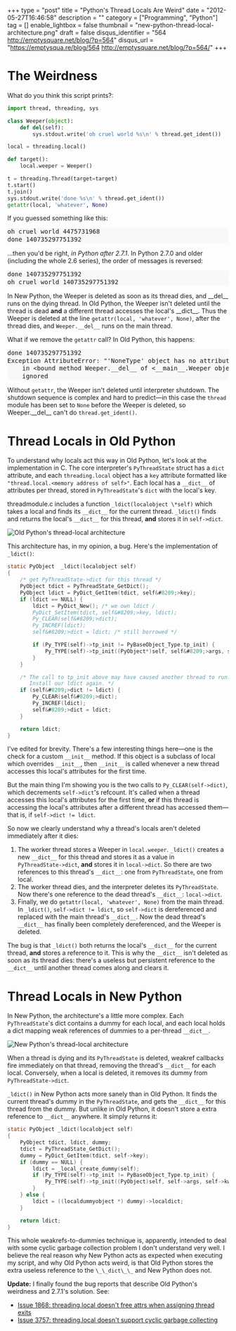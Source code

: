 +++
type = "post"
title = "Python's Thread Locals Are Weird"
date = "2012-05-27T16:46:58"
description = ""
category = ["Programming", "Python"]
tag = []
enable_lightbox = false
thumbnail = "new-python-thread-local-architecture.png"
draft = false
disqus_identifier = "564 http://emptysquare.net/blog/?p=564"
disqus_url = "https://emptysqua.re/blog/564 http://emptysquare.net/blog/?p=564/"
+++

<h1 id="the-weirdness">The Weirdness</h1>
<p>What do you think this script prints?:</p>

```py
import thread, threading, sys

class Weeper(object):
    def del(self):
        sys.stdout.write('oh cruel world %s\n' % thread.get_ident())

local = threading.local()

def target():
    local.weeper = Weeper()

t = threading.Thread(target=target)
t.start()
t.join()
sys.stdout.write('done %s\n' % thread.get_ident())
getattr(local, 'whatever', None)
```

<p>If you guessed something like this:</p>
<div class="codehilite" style="background: #f8f8f8"><pre style="line-height: 125%">oh cruel world 4475731968
done 140735297751392
</pre></div>


<p>...then you'd be right, <em>in Python after 2.7.1</em>. In Python 2.7.0 and
older (including the whole 2.6 series), the order of messages is reversed:</p>
<div class="codehilite" style="background: #f8f8f8"><pre style="line-height: 125%">done 140735297751392
oh cruel world 140735297751392
</pre></div>


<p>In New Python, the Weeper is deleted as soon as its thread dies, and
__del__ runs on the dying thread. In Old Python, the Weeper isn't
deleted until the thread is dead <strong>and</strong> a different thread accesses the
local's __dict__. Thus the Weeper is deleted at the line
<code>getattr(local, 'whatever', None)</code>, after the thread dies, and
<code>Weeper.__del__</code> runs on the main thread.</p>
<p>What if we remove the <code>getattr</code> call? In Old Python, this happens:</p>
<div class="codehilite" style="background: #f8f8f8"><pre style="line-height: 125%">done 140735297751392
Exception AttributeError: &quot;&#39;NoneType&#39; object has no attribute &#39;get_ident&#39;&quot;
    in &lt;bound method Weeper.__del__ of &lt;__main__.Weeper object at 0x104f95590&gt;&gt;
    ignored
</pre></div>


<p>Without <code>getattr</code>, the Weeper isn't deleted until interpreter shutdown.
The shutdown sequence is complex and hard to predict—in this case the
<code>thread</code> module has been set to <code>None</code> before the Weeper is deleted, so
Weeper.__del__ can't do <code>thread.get_ident()</code>.</p>
<h1 id="thread-locals-in-old-python">Thread Locals in Old Python</h1>
<p>To understand why locals act this way in Old Python, let's
look at the implementation in C. The core interpreter's <code>PyThreadState</code>
struct has a <code>dict</code> attribute, and each <code>threading.local</code> object has a
<code>key</code> attribute formatted like
<code>"thread.local.&lt;memory address of self&gt;"</code>. Each local has a <code>__dict__</code>
of attributes per thread, stored in <code>PyThreadState</code>'s <code>dict</code> with the
local's key.</p>
<p>threadmodule.c includes a function <code>_ldict(localobject \*self)</code> which
takes a local and finds its <code>__dict__</code> for the current thread.
<code>_ldict()</code> finds and returns the local's <code>__dict__</code> for this thread,
<strong>and</strong> stores it in <code>self&#8209;&gt;dict</code>.</p>
<p><img style="display:block; margin-left:auto; margin-right:auto;" src="old-python-thread-local-architecture.png" title="Old Python's thread-local architecture" /></p>
<p>This architecture has, in my opinion, a bug. Here's the implementation
of <code>_ldict()</code>:</p>

```c
static PyObject  _ldict(localobject self)
{
    /* get PyThreadState->dict for this thread */
    PyObject tdict = PyThreadState_GetDict();
    PyObject ldict = PyDict_GetItem(tdict, self&#8209;>key);
    if (ldict == NULL) {
        ldict = PyDict_New(); /* we own ldict /
        PyDict_SetItem(tdict, self&#8209;>key, ldict);
        Py_CLEAR(self&#8209;>dict);
        Py_INCREF(ldict);
        self&#8209;>dict = ldict; /* still borrowed */

        if (Py_TYPE(self)->tp_init != PyBaseObject_Type.tp_init) {
            Py_TYPE(self)->tp_init((PyObject*)self, self&#8209;>args, self&#8209;>kw);
        }
    }

    /* The call to tp_init above may have caused another thread to run.
       Install our ldict again. */
    if (self&#8209;>dict != ldict) {
        Py_CLEAR(self&#8209;>dict);
        Py_INCREF(ldict);
        self&#8209;>dict = ldict;
    }

    return ldict;
}
```

<p>I've edited for brevity. There's a few interesting things here—one is
the check for a custom <code>__init__</code> method. If this object is a subclass
of local which overrides <code>__init__</code>, then <code>__init__</code> is called whenever
a new thread accesses this local's attributes for the first time.</p>
<p>But the main thing I'm showing you is the two calls to
<code>Py_CLEAR(self&#8209;&gt;dict)</code>, which decrements <code>self&#8209;&gt;dict</code>'s refcount. It's
called when a thread accesses this local's attributes for the first
time, <strong>or</strong> if this thread is accessing the local's attributes after a
different thread has accessed them—that is, if <code>self&#8209;&gt;dict != ldict</code>.</p>
<p>So now we clearly understand why a thread's locals aren't deleted
immediately after it dies:</p>
<ol>
<li>The worker thread stores a Weeper in <code>local.weeper</code>. <code>_ldict()</code>
    creates a new <code>__dict__</code> for this thread and stores it as a value in
    <code>PyThreadState&#8209;&gt;dict</code>, <strong>and</strong> stores it in <code>local&#8209;&gt;dict</code>. So there
    are two references to this thread's <code>__dict__</code>: one from
    <code>PyThreadState</code>, one from local.</li>
<li>The worker thread dies, and the interpreter deletes its
    <code>PyThreadState</code>. Now there's one reference to the dead thread's
    <code>__dict__</code>: <code>local&#8209;&gt;dict</code>.</li>
<li>Finally, we do <code>getattr(local, 'whatever', None)</code> from the main
    thread. In <code>_ldict()</code>, <code>self&#8209;&gt;dict != ldict</code>, so <code>self&#8209;&gt;dict</code> is
    dereferenced and replaced with the main thread's <code>__dict__</code>. Now the
    dead thread's <code>__dict__</code> has finally been completely dereferenced,
    and the Weeper is deleted.</li>
</ol>
<p>The bug is that <code>_ldict()</code> both returns the local's <code>__dict__</code> for the
current thread, <strong>and</strong> stores a reference to it. This is why the
<code>__dict__</code> isn't deleted as soon as its thread dies: there's a useless
but persistent reference to the <code>__dict__</code> until another thread comes
along and clears it.</p>
<h1 id="thread-locals-in-new-python">Thread Locals in New Python</h1>
<p>In New Python, the architecture's a little more complex. Each
<code>PyThreadState</code>'s dict contains a dummy for each local, and each local
holds a dict mapping weak references of dummies to a per-thread
<code>__dict__</code>.</p>
<p><img style="display:block; margin-left:auto; margin-right:auto;" src="new-python-thread-local-architecture.png" title="New Python's thread-local architecture" /></p>
<p>When a thread is dying and its <code>PyThreadState</code> is deleted, weakref
callbacks fire immediately on that thread, removing the thread's
<code>__dict__</code> for each local. Conversely, when a local is deleted, it
removes its dummy from <code>PyThreadState-&gt;dict</code>.</p>
<p><code>_ldict()</code> in New Python acts more sanely than in Old Python. It finds
the current thread's dummy in the <code>PyThreadState</code>, and gets the
<code>__dict__</code> for this thread from the dummy. But unlike in Old Python, it
doesn't store a extra reference to <code>__dict__</code> anywhere. It simply
returns it:</p>

```c
static PyObject _ldict(localobject self)
{
    PyObject tdict, ldict, dummy;
    tdict = PyThreadState_GetDict();
    dummy = PyDict_GetItem(tdict, self->key);
    if (dummy == NULL) {
        ldict = _local_create_dummy(self);
        if (Py_TYPE(self)->tp_init != PyBaseObject_Type.tp_init) {
            Py_TYPE(self)->tp_init((PyObject)self, self->args, self->kw);
        }
    } else {
        ldict = ((localdummyobject *) dummy)->localdict;
    }

    return ldict;
}
```

<p>This whole weakrefs-to-dummies technique is, apparently, intended to
deal with some cyclic garbage collection problem I don't understand very
well. I believe the real reason why New Python acts as expected when
executing my script, and why Old Python acts weird, is that Old Python stores
the extra useless reference to the <code>\_\_dict\_\_</code> and New Python does not.</p>
<p><strong>Update:</strong> I finally found the bug reports that describe Old Python's weirdness and 2.7.1's solution. See:</p>
<ul>
<li><a href="http://bugs.python.org/issue1868">Issue 1868: threading.local doesn't free attrs when assigning thread exits</a></li>
<li><a href="http://bugs.python.org/issue3757">Issue 3757: threading.local doesn't support cyclic garbage collecting</a></li>
</ul>
